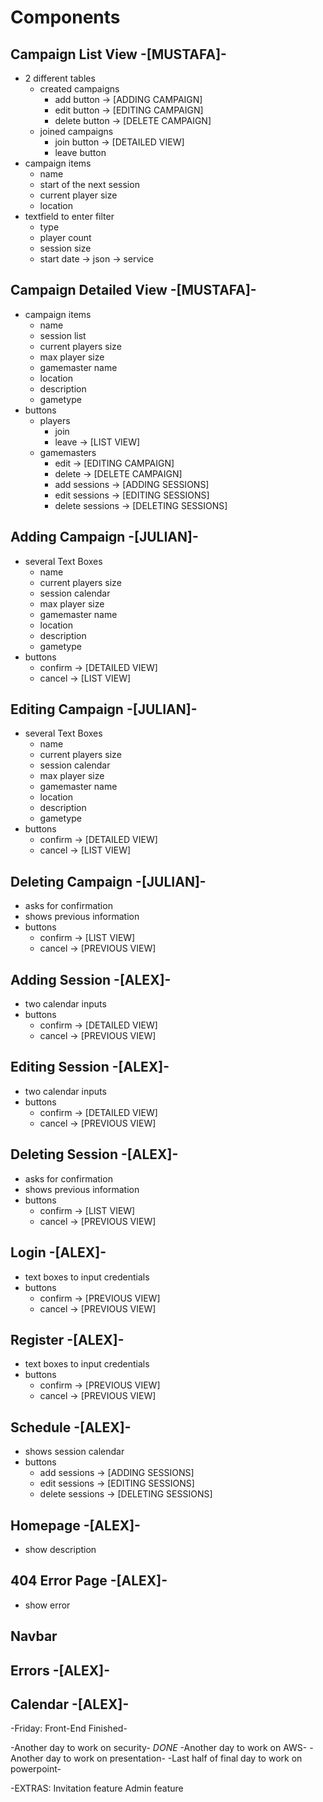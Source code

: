 # Components
## Campaign List View -[MUSTAFA]-
- 2 different tables
    - created campaigns
        - add button -> [ADDING CAMPAIGN]
        - edit button -> [EDITING CAMPAIGN]
        - delete button -> [DELETE CAMPAIGN]
    - joined campaigns
        - join button -> [DETAILED VIEW]
        - leave button
- campaign items
    - name
    - start of the next session
    - current player size
    - location
- textfield to enter filter
    - type
    - player count
    - session size
    - start date
    -> json -> service
## Campaign Detailed View -[MUSTAFA]-
- campaign items
    - name
    - session list
    - current players size
    - max player size
    - gamemaster name
    - location
    - description
    - gametype
- buttons
    - players
        - join
        - leave -> [LIST VIEW]
    - gamemasters
        - edit -> [EDITING CAMPAIGN]
        - delete -> [DELETE CAMPAIGN]
        - add sessions -> [ADDING SESSIONS]
        - edit sessions -> [EDITING SESSIONS]
        - delete sessions -> [DELETING SESSIONS]
## Adding Campaign -[JULIAN]-
- several Text Boxes
    - name
    - current players size
    - session calendar
    - max player size
    - gamemaster name
    - location
    - description
    - gametype
- buttons
    - confirm -> [DETAILED VIEW]
    - cancel -> [LIST VIEW]
## Editing Campaign -[JULIAN]-
- several Text Boxes
    - name
    - current players size
    - session calendar
    - max player size
    - gamemaster name
    - location
    - description
    - gametype
- buttons
    - confirm -> [DETAILED VIEW]
    - cancel -> [LIST VIEW]
## Deleting Campaign -[JULIAN]-
- asks for confirmation
- shows previous information
- buttons
    - confirm -> [LIST VIEW]
    - cancel -> [PREVIOUS VIEW]
## Adding Session -[ALEX]-
- two calendar inputs
- buttons
    - confirm -> [DETAILED VIEW]
    - cancel -> [PREVIOUS VIEW]
## Editing Session -[ALEX]-
- two calendar inputs
- buttons
    - confirm -> [DETAILED VIEW]
    - cancel -> [PREVIOUS VIEW]
## Deleting Session -[ALEX]-
- asks for confirmation
- shows previous information
- buttons
    - confirm -> [LIST VIEW]
    - cancel -> [PREVIOUS VIEW]
## Login -[ALEX]-
- text boxes to input credentials
- buttons
    - confirm -> [PREVIOUS VIEW]
    - cancel -> [PREVIOUS VIEW]
## Register -[ALEX]-
- text boxes to input credentials
- buttons
    - confirm -> [PREVIOUS VIEW]
    - cancel -> [PREVIOUS VIEW]
## Schedule -[ALEX]-
- shows session calendar
- buttons
    - add sessions -> [ADDING SESSIONS]
    - edit sessions -> [EDITING SESSIONS]
    - delete sessions -> [DELETING SESSIONS]
## Homepage -[ALEX]-
- show description
## 404 Error Page -[ALEX]-
- show error
## Navbar
## Errors -[ALEX]-
## Calendar -[ALEX]-

-Friday: Front-End Finished-

-Another day to work on security- *DONE*
-Another day to work on AWS-
-Another day to work on presentation-
-Last half of final day to work on powerpoint-

-EXTRAS:
Invitation feature
Admin feature